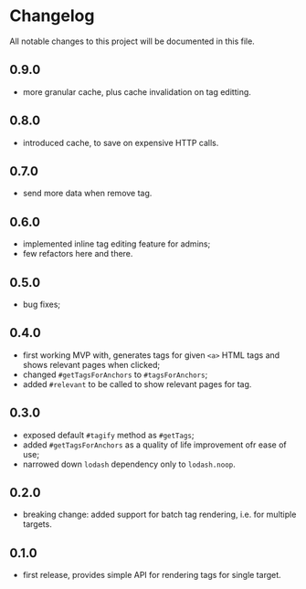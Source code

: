 # Changelog
All notable changes to this project will be documented in this file.

## 0.9.0
 - more granular cache, plus cache invalidation on tag editting.

## 0.8.0
 - introduced cache, to save on expensive HTTP calls.

## 0.7.0
 - send more data when remove tag.

## 0.6.0
 - implemented inline tag editing feature for admins;
 - few refactors here and there.

## 0.5.0
 - bug fixes;

## 0.4.0
 - first working MVP with, generates tags for given `<a>` HTML tags and shows relevant pages when clicked;
 - changed `#getTagsForAnchors` to `#tagsForAnchors`;
 - added `#relevant` to be called to show relevant pages for tag.

## 0.3.0
 - exposed default `#tagify` method as `#getTags`;
 - added `#getTagsForAnchors` as a quality of life improvement ofr ease of use;
 - narrowed down `lodash` dependency only to `lodash.noop`.

## 0.2.0
 - breaking change: added support for batch tag rendering, i.e. for multiple targets.

## 0.1.0
 - first release, provides simple API for rendering tags for single target.